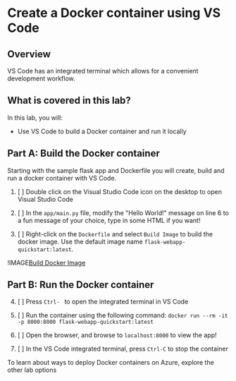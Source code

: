# Create a Docker container using VS Code

## Overview

VS Code has an integrated terminal which allows for a convenient development workflow.

## What is covered in this lab?

In this lab, you will:

* Use VS Code to build a Docker container and run it locally

## Part A: Build the Docker container

Starting with the sample flask app and Dockerfile you will create, build and run a docker container with VS Code.

1. [ ] Double click on the Visual Studio Code icon on the desktop to open Visual Studio Code

2. [ ] In the `app/main.py` file, modify the "Hello World!" message on line 6 to a fun message of your choice, type in some HTML if you want!

3. [ ] Right-click on the `Dockerfile` and select `Build Image` to build the docker image. Use the default image name `flask-webapp-quickstart:latest`.

!IMAGE[Build Docker Image](Images/BuildImage.png)

## Part B: Run the Docker container

4. [ ] Press ``Ctrl- `` to open the integrated terminal in VS Code

5. [ ] Run the container using the following command:
`docker run --rm -it -p 8000:8000 flask-webapp-quickstart:latest`

6. [ ] Open the browser, and browse to `localhost:8000` to view the app!

7. [ ] In the VS Code integrated terminal, press `Ctrl-C` to stop the container

To learn about ways to deploy Docker containers on Azure, explore the other lab options